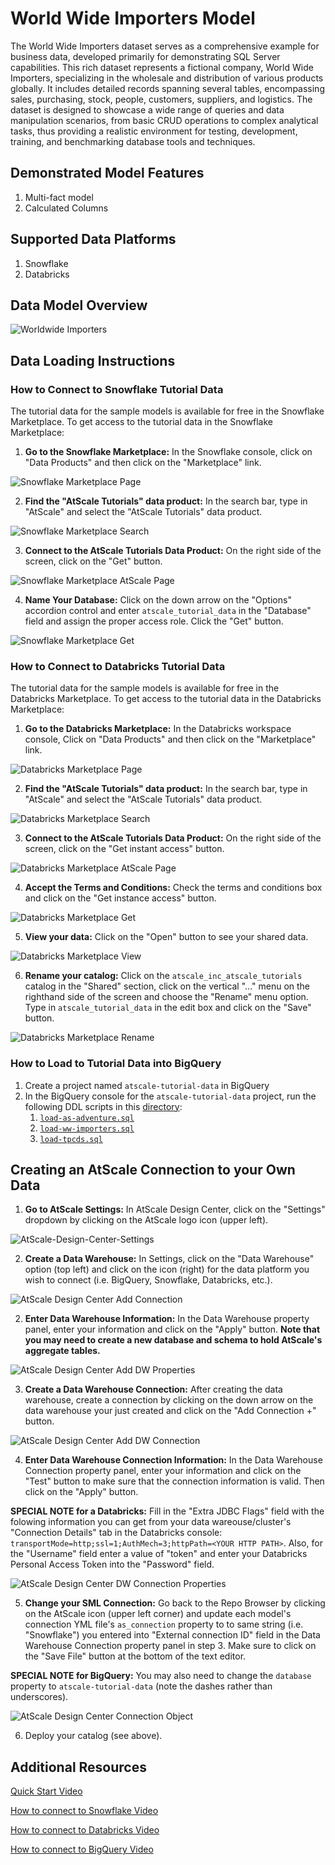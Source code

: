 # World Wide Importers Model

The World Wide Importers dataset serves as a comprehensive example for business data, developed primarily for demonstrating SQL Server capabilities. This rich dataset represents a fictional company, World Wide Importers, specializing in the wholesale and distribution of various products globally. It includes detailed records spanning several tables, encompassing sales, purchasing, stock, people, customers, suppliers, and logistics. The dataset is designed to showcase a wide range of queries and data manipulation scenarios, from basic CRUD operations to complex analytical tasks, thus providing a realistic environment for testing, development, training, and benchmarking database tools and techniques.

## Demonstrated Model Features
1. Multi-fact model
2. Calculated Columns


## Supported Data Platforms
1. Snowflake
2. Databricks

## Data Model Overview

![Worldwide Importers](images/world-wide-importers-model.png)

## Data Loading Instructions

### How to Connect to Snowflake Tutorial Data
The tutorial data for the sample models is available for free in the Snowflake Marketplace. To get access to the tutorial data in the Snowflake Marketplace:

1. **Go to the Snowflake Marketplace:** In the Snowflake console, click on "Data Products" and then click on the "Marketplace" link.

![Snowflake Marketplace Page](images/Snowflake-Marketplace-Page.png)

2. **Find the "AtScale Tutorials" data product:** In the search bar, type in "AtScale" and select the "AtScale Tutorials" data product.

![Snowflake Marketplace Search](images/Snowflake-Marketplace-Search.png)

3. **Connect to the AtScale Tutorials Data Product:** On the right side of the screen, click on the "Get" button.

![Snowflake Marketplace AtScale Page](images/Snowflake-Marketplace-AtScale-Page.png)

4. **Name Your Database:** Click on the down arrow on the "Options" accordion control and enter `atscale_tutorial_data` in the "Database" field and assign the proper access role. Click the "Get" button.

![Snowflake Marketplace Get](images/Snowflake-Marketplace-Get.png)

### How to Connect to Databricks Tutorial Data
The tutorial data for the sample models is available for free in the Databricks Marketplace. To get access to the tutorial data in the Databricks Marketplace:

1. **Go to the Databricks Marketplace:** In the Databricks workspace console, Click on "Data Products" and then click on the "Marketplace" link.

![Databricks Marketplace Page](images/Databricks-Marketplace-Page.png)

2. **Find the "AtScale Tutorials" data product:** In the search bar, type in "AtScale" and select the "AtScale Tutorials" data product.

![Databricks Marketplace Search](images/Databricks-Marketplace-Search.png)

3. **Connect to the AtScale Tutorials Data Product:** On the right side of the screen, click on the "Get instant access" button.

![Databricks Marketplace AtScale Page](images/Databricks-Marketplace-AtScale-Page.png)

4. **Accept the Terms and Conditions:** Check the terms and conditions box and click on the "Get instance access" button.

![Databricks Marketplace Get](images/Databricks-Marketplace-Get.png)

5. **View your data:** Click on the "Open" button to see your shared data.

![Databricks Marketplace View](images/Databricks-Marketplace-View.png)

6. **Rename your catalog:** Click on the `atscale_inc_atscale_tutorials` catalog in the "Shared" section, click on the vertical "..." menu on the righthand side of the screen and choose the "Rename" menu option. Type in `atscale_tutorial_data` in the edit box and click on the "Save" button.

![Databricks Marketplace Rename](images/Databricks-Marketplace-Rename.png)

### How to Load to Tutorial Data into BigQuery

1. Create a project named `atscale-tutorial-data` in BigQuery
2. In the BigQuery console for the `atscale-tutorial-data` project, run the following DDL scripts in this [directory](data/loaders/bigquery):
	1. [`load-as-adventure.sql`](data/loaders/bigquery/load-as_adventure.sql)
	2. [`load-ww-importers.sql`](data/loaders/bigquery/load-ww-importers.sql)
	3. [`load-tpcds.sql`](data/loaders/bigquery/load-tpcds.sql)

## Creating an AtScale Connection to your Own Data

1. **Go to AtScale Settings:** In AtScale Design Center, click on the "Settings" dropdown by clicking on the AtScale logo icon (upper left).

![AtScale-Design-Center-Settings](images/AtScale-Design-Center-Settings.png)

2. **Create a Data Warehouse:** In Settings, click on the "Data Warehouse" option (top left) and click on the icon (right) for the data platform you wish to connect (i.e. BigQuery, Snowflake, Databricks, etc.).

![AtScale Design Center Add Connection](images/AtScale-Design-Center-Add-Snowflake.png)

2. **Enter Data Warehouse Information:** In the Data Warehouse property panel, enter your information and click on the "Apply" button. **Note that you may need to create a new database and schema to hold AtScale's aggregate tables.**

![AtScale Design Center Add DW Properties](images/AtScale-Design-Center-DW-Properties.png)

3. **Create a Data Warehouse Connection:** After creating the data warehouse, create a connection by clicking on the down arrow on the data warehouse your just created and click on the "Add Connection +" button.

![AtScale Design Center Add DW Connection](images/AtScale-Design-Center-DW-Connection.png)

4. **Enter Data Warehouse Connection Information:** In the Data Warehouse Connection property panel, enter your information and click on the "Test" button to make sure that the connection information is valid. Then click on the "Apply" button. 

**SPECIAL NOTE for a Databricks:** Fill in the "Extra JDBC Flags" field with the folowing information you can get from your data wareouse/cluster's "Connection Details" tab in the Databricks console: `transportMode=http;ssl=1;AuthMech=3;httpPath=<YOUR HTTP PATH>`. Also, for the "Username" field enter a value of "token" and enter your Databricks Personal Access Token into the "Password" field.  

![AtScale Design Center DW Connection Properties](images/AtScale-Design-Center-DW-Connection-Properties.png)

5. **Change your SML Connection:** Go back to the Repo Browser by clicking on the AtScale icon (upper left corner) and update each model's connection YML file's `as_connection` property to to same string (i.e. "Snowflake") you entered into "External connection ID" field in the Data Warehouse Connection property panel in step 3. Make sure to click on the "Save File" button at the bottom of the text editor.

**SPECIAL NOTE for BigQuery:** You may also need to change the `database` property to `atscale-tutorial-data` (note the dashes rather than underscores).

![AtScale Design Center Connection Object](images/AtScale-Design-Center-Connection-Object.png)

6. Deploy your catalog (see above).

## Additional Resources

[Quick Start Video](https://www.atscale.com/resource/quick-tour-community-edition)

[How to connect to Snowflake Video](https://www.atscale.com/resource/how-to-connect-to-snowflake)

[How to connect to Databricks Video](https://www.atscale.com/resource/how-to-connect-to-databricks)

[How to connect to BigQuery Video](https://www.atscale.com/resource/how-to-connect-to-google-bigquery)

